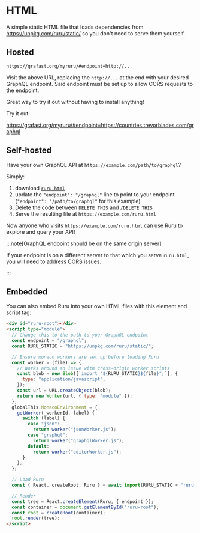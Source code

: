 # HTML

A simple static HTML file that loads dependencies from
https://unpkg.com/ruru/static/ so you don't need to serve them yourself.

## Hosted

`https://grafast.org/myruru/#endpoint=http://...`

Visit the above URL, replacing the `http://...` at the end with your desired
GraphQL endpoint. Said endpoint must be set up to allow CORS requests to the
endpoint.

Great way to try it out without having to install anything!

Try it out:

https://grafast.org/myruru/#endpoint=https://countries.trevorblades.com/graphql

## Self-hosted

Have your own GraphQL API at `https://example.com/path/to/graphql`?

Simply:

1. download [`ruru.html`](https://unpkg.com/ruru/ruru.html)
2. update the `"endpoint": "/graphql"` line to point to your endpoint
   (`"endpoint": "/path/to/graphql"` for this example)
3. Delete the code between `DELETE THIS` and `/DELETE THIS`
4. Serve the resulting file at `https://example.com/ruru.html`

Now anyone who visits `https://example.com/ruru.html` can use Ruru to explore
and query your API!

:::note[GraphQL endpoint should be on the same origin server]

If your endpoint is on a different server to that which you serve `ruru.html`,
you will need to address CORS issues.

:::

## Embedded

You can also embed Ruru into your own HTML files with this element and script
tag:

```html
<div id="ruru-root"></div>
<script type="module">
  // Change this to the path to your GraphQL endpoint
  const endpoint = "/graphql";
  const RURU_STATIC = "https://unpkg.com/ruru/static/";

  // Ensure monaco workers are set up before loading Ruru
  const worker = (file) => {
    // Works around an issue with cross-origin worker scripts
    const blob = new Blob([`import "${RURU_STATIC}${file}";`], {
      type: "application/javascript",
    });
    const url = URL.createObject(blob);
    return new Worker(url, { type: "module" });
  };
  globalThis.MonacoEnvironment = {
    getWorker(_workerId, label) {
      switch (label) {
        case "json":
          return worker("jsonWorker.js");
        case "graphql":
          return worker("graphqlWorker.js");
        default:
          return worker("editorWorker.js");
      }
    },
  };

  // Load Ruru
  const { React, createRoot, Ruru } = await import(RURU_STATIC + "ruru.js");

  // Render
  const tree = React.createElement(Ruru, { endpoint });
  const container = document.getElementById("ruru-root");
  const root = createRoot(container);
  root.render(tree);
</script>
```
